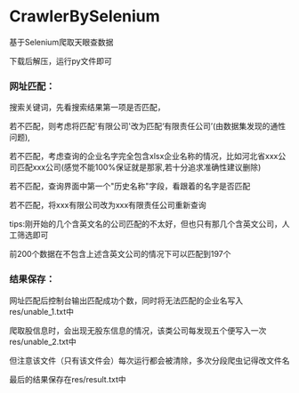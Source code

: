 # CrawlerBySelenium
基于Selenium爬取天眼查数据


下载后解压，运行py文件即可

### 网址匹配：

  搜索关键词，先看搜索结果第一项是否匹配，
  
  若不匹配，则考虑将匹配'有限公司'改为匹配‘有限责任公司’(由数据集发现的通性问题),
  
  若不匹配，考虑查询的企业名字完全包含xlsx企业名称的情况，比如河北省xxx公司匹配xxx公司(感觉不能100%保证就是那家,若十分追求准确性建议删除)
  
  若不匹配，查询界面中第一个"历史名称"字段，看跟着的名字是否匹配
  
  若不匹配，将xxx有限公司改为xxx有限责任公司重新查询
  
  tips:刚开始的几个含英文名的公司匹配的不太好，但也只有那几个含英文公司，人工筛选即可
  
  前200个数据在不包含上述含英文公司的情况下可以匹配到197个
  
### 结果保存：

  网址匹配后控制台输出匹配成功个数，同时将无法匹配的企业名写入res/unable_1.txt中
  
  爬取股信息时，会出现无股东信息的情况，该类公司每发现五个便写入一次res/unable_2.txt中
  
  但注意该文件（只有该文件会）每次运行都会被清除，多次分段爬虫记得改文件名
  
  最后的结果保存在res/result.txt中
  
